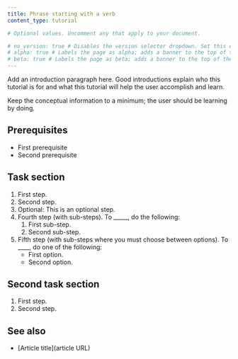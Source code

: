 ```yaml
---
title: Phrase starting with a verb
content_type: tutorial

# Optional values. Uncomment any that apply to your document.

# no_version: true # Disables the version selector dropdown. Set this on pages that belong to doc sets without versions like /konnect/.
# alpha: true # Labels the page as alpha; adds a banner to the top of the page.
# beta: true # Labels the page as beta; adds a banner to the top of the page.
---
```


Add an introduction paragraph here. Good introductions explain who this tutorial is for and what this tutorial will help the user accomplish and learn.

Keep the conceptual information to a minimum; the user should be learning by doing.

<!-- See https://documentation.divio.com/tutorials/ for more info about how to write a tutorial -->
<!-- See the following examples of tutorial documentation:
* https://docs.konghq.com/gateway/latest/get-started/services-and-routes/
* https://docs.konghq.com/gateway/latest/migrate-ce-to-ke/
* https://docs.konghq.com/gateway/latest/kong-enterprise/analytics/influx-strategy/ 
-->
<!-- Remove these comments once you are done writing -->

## Prerequisites <!-- Optional -->

<!-- Write prerequisites as a bulleted list. Only list prerequisites if they are application level prerequisites. -->
<!-- If it isn't a "getting started" topic, we can assume our products are installed. -->
<!-- Don't prescribe Konnect or Gateway role permissions. -->

* First prerequisite
* Second prerequisite

## Task section <!-- Header optional if there's only one task section in the article -->

<!-- Title must be tasked-based and start with a verb -->
<!-- Steps should break down the tasks the user will complete in sequential order -->

1. First step.
1. Second step.
1. Optional: This is an optional step. 
1. Fourth step (with sub-steps). To _____, do the following:
    1. First sub-step.
    1. Second sub-step.
1. Fifth step (with sub-steps where you must choose between options). To ____, do one of the following:
    * First option.
    * Second option.

## Second task section <!-- Optional -->

<!-- Add additional task sections as needed -->

1. First step.
1. Second step.

## See also <!-- Optional, but recommended -->

<!-- List of tutorials or other pages that a user can visit to extend their learning from this tutorial -->

* [Article title](article URL)
